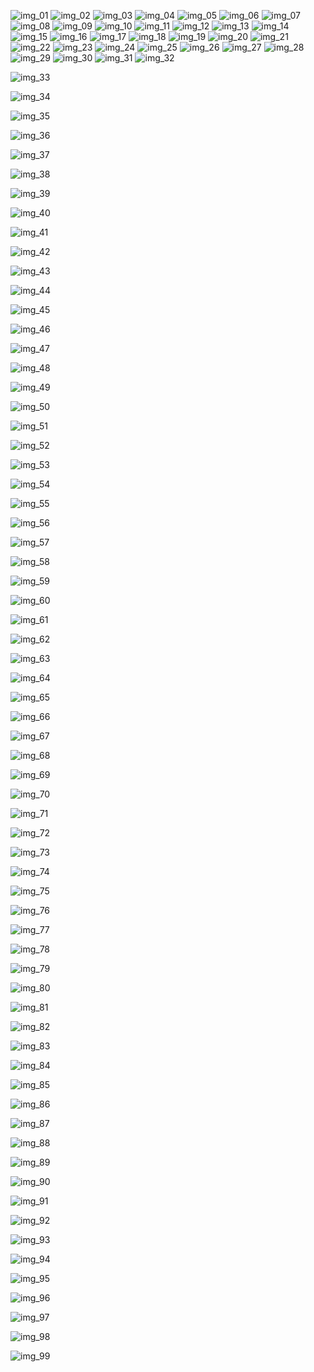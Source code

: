 ![img_01](https://user-images.githubusercontent.com/105165938/178332193-fa1af568-7f71-41da-8a5a-5f109b96ed4d.jpeg)
![img_02](https://user-images.githubusercontent.com/105165938/178379203-dfb9b68c-d5ac-4d6b-9f37-5fe0a5af09b0.png)
![img_03](https://user-images.githubusercontent.com/105165938/178379009-ce4d8db6-0e96-4528-b202-e0575cad5234.png)
![img_04](https://user-images.githubusercontent.com/105165938/178381558-7e1b43ce-c22b-4247-b908-548842d5bb91.png)
![img_05](https://user-images.githubusercontent.com/105165938/178383462-dd3facda-8d5c-4a75-81f7-6e3c1c5d8d2a.png)
![img_06](https://user-images.githubusercontent.com/105165938/178384103-cdd9f38d-1d1d-425d-a9ca-745b42f9c068.png)
![img_07](https://user-images.githubusercontent.com/105165938/178384767-9ce496c4-bff8-4bbd-8ce3-734b7a1f5a21.png)
![img_08](https://user-images.githubusercontent.com/105165938/178385997-843bd0bb-21d4-4fd8-9408-92fa2dad1749.jpeg)
![img_09](https://user-images.githubusercontent.com/105165938/178386948-bc97da14-8889-4799-8374-e1f1acec7930.png)
![img_10](https://user-images.githubusercontent.com/105165938/178390407-24acae60-7f57-4954-8ee9-84026f80374b.png)
![img_11](https://user-images.githubusercontent.com/105165938/178579982-e69ba60f-82ce-4be5-8ac5-d6a57f8c9789.png)
![img_12](https://user-images.githubusercontent.com/105165938/178598444-7e958a6b-a0db-4455-9707-be20b7f87ab6.png)
![img_13](https://user-images.githubusercontent.com/105165938/178615519-5e77433d-32f7-44bd-9516-f046e4584dc0.png)
![img_14](https://user-images.githubusercontent.com/105165938/178616108-d704c18e-4736-4797-93a2-bb28f51bfb66.png)
![img_15](https://user-images.githubusercontent.com/105165938/178616108-d704c18e-4736-4797-93a2-bb28f51bfb66.png)
![img_16](https://user-images.githubusercontent.com/105165938/178730539-126e44df-81cd-4d2d-9eb1-b86889e5dbf9.jpeg)
![img_17](https://user-images.githubusercontent.com/105165938/178625837-f4cec174-731b-4ef4-935b-5e7a9229b79d.jpeg)
![img_18](https://user-images.githubusercontent.com/105165938/178626798-dc4ea6bf-97dc-4b74-bfbc-8be4dcec27d7.png)
![img_19](https://user-images.githubusercontent.com/105165938/178633927-14a9b0c7-59bc-43fd-8da6-d34d2f097c1c.png)
![img_20](https://user-images.githubusercontent.com/105165938/178634475-86e6924d-5045-4015-9272-f2e500501893.png)
![img_21](https://user-images.githubusercontent.com/105165938/178635570-ef365c0f-d36a-49a8-b171-ab43b93cb161.png)
![img_22](https://user-images.githubusercontent.com/105165938/178730554-16955de7-f667-4510-9d01-b6c57ede11e2.jpeg)
![img_23](https://user-images.githubusercontent.com/105165938/178816203-0705cdd7-d898-4d64-af89-18d29d968a3a.png)
![img_24](https://user-images.githubusercontent.com/105165938/178816628-9ca50b9e-c700-42a1-b7b1-fbe38aeea886.png)
![img_25](https://user-images.githubusercontent.com/105165938/178817651-75029b6e-f637-43e5-b5c6-cee1e0352ddb.png)
![img_26](https://user-images.githubusercontent.com/105165938/178829795-df07b91b-98f6-4565-9d3b-5bd26841876d.png)
![img_27](https://user-images.githubusercontent.com/105165938/178829842-6052a320-2d95-47f5-a9bf-3a62eb65cc1a.png)
![img_28](https://user-images.githubusercontent.com/105165938/178834084-2820d704-4a1e-4525-af92-4a6bfa829220.png)
![img_29](https://user-images.githubusercontent.com/105165938/178849819-d983495d-c53d-432e-b0f7-781b1f5824f7.jpeg)
![img_30](https://user-images.githubusercontent.com/105165938/178868105-82b68981-943f-4084-95da-f2c89741a261.png)
![img_31](https://user-images.githubusercontent.com/105165938/178879960-c22acd16-fca7-47e0-ac28-b3b4e338e3e6.png)
![img_32](https://user-images.githubusercontent.com/105165938/178882692-c336bf83-8eb1-4ea4-ae82-824908f77c65.png)

![img_33]()

![img_34]()

![img_35]()

![img_36]()

![img_37]()

![img_38]()

![img_39]()

![img_40]()

![img_41]()

![img_42]()

![img_43]()

![img_44]()

![img_45]()

![img_46]()

![img_47]()

![img_48]()

![img_49]()

![img_50]()

![img_51]()

![img_52]()

![img_53]()

![img_54]()

![img_55]()

![img_56]()

![img_57]()

![img_58]()

![img_59]()

![img_60]()

![img_61]()

![img_62]()

![img_63]()

![img_64]()

![img_65]()

![img_66]()

![img_67]()

![img_68]()

![img_69]()

![img_70]()

![img_71]()

![img_72]()

![img_73]()

![img_74]()

![img_75]()

![img_76]()

![img_77]()

![img_78]()

![img_79]()

![img_80]()

![img_81]()

![img_82]()

![img_83]()

![img_84]()

![img_85]()

![img_86]()

![img_87]()

![img_88]()

![img_89]()

![img_90]()

![img_91]()

![img_92]()

![img_93]()

![img_94]()

![img_95]()

![img_96]()

![img_97]()

![img_98]()

![img_99]()
